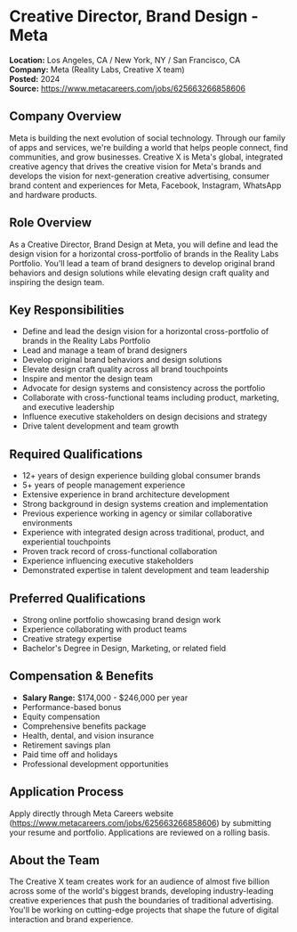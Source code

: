 # Creative Director, Brand Design - Meta
**Location:** Los Angeles, CA / New York, NY / San Francisco, CA  
**Company:** Meta (Reality Labs, Creative X team)  
**Posted:** 2024  
**Source:** https://www.metacareers.com/jobs/625663266858606  

## Company Overview
Meta is building the next evolution of social technology. Through our family of apps and services, we're building a world that helps people connect, find communities, and grow businesses. Creative X is Meta's global, integrated creative agency that drives the creative vision for Meta's brands and develops the vision for next-generation creative advertising, consumer brand content and experiences for Meta, Facebook, Instagram, WhatsApp and hardware products.

## Role Overview
As a Creative Director, Brand Design at Meta, you will define and lead the design vision for a horizontal cross-portfolio of brands in the Reality Labs Portfolio. You'll lead a team of brand designers to develop original brand behaviors and design solutions while elevating design craft quality and inspiring the design team.

## Key Responsibilities
- Define and lead the design vision for a horizontal cross-portfolio of brands in the Reality Labs Portfolio
- Lead and manage a team of brand designers
- Develop original brand behaviors and design solutions
- Elevate design craft quality across all brand touchpoints
- Inspire and mentor the design team
- Advocate for design systems and consistency across the portfolio
- Collaborate with cross-functional teams including product, marketing, and executive leadership
- Influence executive stakeholders on design decisions and strategy
- Drive talent development and team growth

## Required Qualifications
- 12+ years of design experience building global consumer brands
- 5+ years of people management experience
- Extensive experience in brand architecture development
- Strong background in design systems creation and implementation
- Previous experience working in agency or similar collaborative environments
- Experience with integrated design across traditional, product, and experiential touchpoints
- Proven track record of cross-functional collaboration
- Experience influencing executive stakeholders
- Demonstrated expertise in talent development and team leadership

## Preferred Qualifications
- Strong online portfolio showcasing brand design work
- Experience collaborating with product teams
- Creative strategy expertise
- Bachelor's Degree in Design, Marketing, or related field

## Compensation & Benefits
- **Salary Range:** $174,000 - $246,000 per year
- Performance-based bonus
- Equity compensation
- Comprehensive benefits package
- Health, dental, and vision insurance
- Retirement savings plan
- Paid time off and holidays
- Professional development opportunities

## Application Process
Apply directly through Meta Careers website (https://www.metacareers.com/jobs/625663266858606) by submitting your resume and portfolio. Applications are reviewed on a rolling basis.

## About the Team
The Creative X team creates work for an audience of almost five billion across some of the world's biggest brands, developing industry-leading creative experiences that push the boundaries of traditional advertising. You'll be working on cutting-edge projects that shape the future of digital interaction and brand experience.